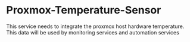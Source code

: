 # Proxmox-Temperature-Sensor
This service needs to integrate the proxmox host hardware temperature. This data will be used by monitoring services and automation services
